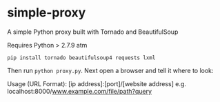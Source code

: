 # simple-proxy
A simple Python proxy built with Tornado and BeautifulSoup

Requires Python > 2.7.9 atm

`pip install tornado beautifulsoup4 requests lxml`

Then run `python proxy.py`. Next open a browser and tell it where to look:

Usage (URL Format): [ip address]:[port]/[website address]
e.g. localhost:8000/www.example.com/file/path?query
